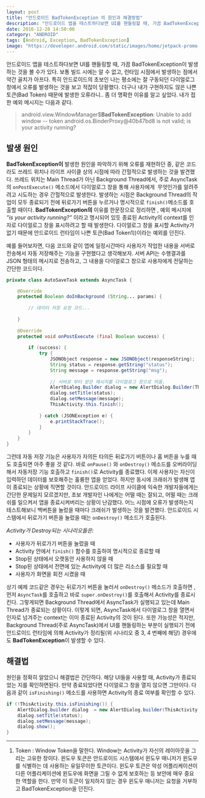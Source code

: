 ```yaml
---
layout: post
title: "안드로이드 BadTokenException 의 원인과 해결방법"
description: "안드로이드 앱을 테스트하다보면 UI를 핸들링할 때, 가끔 BadTokenException이 발생하는 것을 볼 수가 있다. 보통 빌드 시에는 알 수 없고, 런타임 시점에서 발생하는 점에서 약간 골치가 아프다."
date: 2016-12-28 14:50:00
category: "ANDROID"
tags: [Android, Exception, BadTokenException]
image: "https://developer.android.com/static/images/home/jetpack-promo.svg?hl=ko"
---
```



안드로이드 앱을 테스트하다보면 UI를 핸들링할 때, 가끔 BadTokenException이 발생하는 것을 볼 수가 있다. 보통 빌드 시에는 알 수 없고, 런타임 시점에서 발생하는 점에서 약간 골치가 아프다. 특히 안드로이드의 초보인 나는 평소에는 잘 구동되던 다이얼로그 창에서 오류를 발생하는 것을 보고 적잖이 당황했다. 더구나 내가 구현하지도 않은 나쁜 토큰(Bad Token) 때문에 발생한 오류라니.. 좀 더 명확한 이유를 알고 싶었다. 내가 접한 예외 메시지는 다음과 같다.

> android.view.WindowManager$**BadTokenException**: Unable to add window -- token android.os.BinderProxy@40b47bd8 is not valid; is your activity running?

## 발생 원인

**BadTokenException이** 발생한 원인을 파악하기 위해 오류를 재현하던 중, 같은 코드라도 쓰레드 위치나 라이프 사이클 상의 시점에 따라 간헐적으로 발생하는 것을 발견했다. 쓰레드 위치는 Main Thread가 아닌 Background Thread에서, 주로 AsyncTask의 `onPostExecute()` 메소드에서 다이얼로그 창을 통해 사용자에게  무엇인가를 알려주려고 시도하는 경우 간헐적으로 발생한다. 발생하는 시점은 Background Thread의 작업이 모두 종료되기 전에 뒤로가기 버튼을 누르거나 명시적으로 `finish()`메소드를 호출할 때이다.
**BadTokenException의** 이유를 한문장으로 정리하면 , 예외 메시지에 *”is your activity running?”* 이라고 명시되어 있듯 종료된 Activity의 context를 인자로 다이얼로그 창을 표시하려고 할 때 발생한다. 다이얼로그 창을 표시할 Activity가 없기 때문에 안드로이드 런타임이 나쁜 토큰(Bad Token1))이라는 예외를 던진다.  

예를 들어보자면, 다음 코드와 같이 앱에 일정시간마다 사용자가 작업한 내용을 서버로 전송해서 자동 저장해주는 기능을 구현했다고 생각해보자. 서버 API는 수행결과를 JSON 형태의 메시지로 전송하고, 그 내용을 다이얼로그 창으로 사용자에게 전달하는 간단한 코드이다.  

  
```java
private class AutoSaveTask extends AsyncTask {

    @Override
    protected Boolean doInBackground (String... params) {
    
        // 데이터 저장 요청 코드...
    
    }
    
    @Override
    protected void onPostExecute (final Boolean success) {
    
        if (success) {
            try {
                JSONObject response = new JSONObject(responseString);
                String status = response.getString("status");
                String message = response.getString("msg");
            
                // 서버로 부터 받은 메시지를 다이얼로그 창으로 띄움.
                AlertDialog.Builder dialog = new AlertDialog.Builder(ThisActivity.this);
                dialog.setTitle(status);
                dialog.setMessage(message);
                ThisActivity.this.finish();
            
            } catch (JSONException e) {
                e.printStackTrace();
            }
        }
    }
}
```


그런데 자동 저장 기능은 사용자가 자의든 타의든 뒤로가기 버튼이나 홈 버튼을 누를 때도 호출되면 아주 좋을 것 같다. 바로 `onPause()` 와 `onDestroy()` 메소드를 오버라이딩해서 자동저장 기능 호출하고 `finish()`로 Activity를 종료했다. 이제 사용자는 자신이 입력하던 데이터를 보호해주는 훌륭한 앱을 얻었다. 하지만 동시에 크래쉬가 발생해 앱이 종료되는 상황에 직면할 것이다.
안드로이드 라이프 사이클에 익숙한 개발자들에게는 간단한 문제일지 모르겠지만, 초보 개발자인 나에게는 어떨 때는 잘되고, 어떨 때는 크래쉬를 일으켜서 앱을 종료시켜버리는 상황이 난감했다. 어느 시점에 오류가 발생하는지 테스트해보니 백버튼을 눌렀을 때마다 크래쉬가 발생하는 것을 발견했다. 안드로이드 시스템에서 뒤로가기 버튼을 눌렀을 때는 `onDestroy()` 메소드가 호출된다.  



*Activity가 Destroy되는 시나리오들은:*

- 사용자가 뒤로가기 버튼을 눌렀을 때
- Activity 안에서 `finish()` 함수를 호출하여 명시적으로 종료할 때
- Stop된 상태에서 오랫동안 사용하지 않을 때
- Stop된 상태에서 전면에 있는 Activity에 더 많은 리소스를 필요할 때
- 사용자가 화면을 회전 시켰을 때
	  



상기 예제 코드같은 경우는 뒤로가기 버튼을 눌러서 `onDestroy()` 메소드가 호출하면 , 먼저 `AsyncTask`를 호출하고 바로 `super.onDestroy()`를 호출해서 Activity를 종료시킨다. 그렇게되면 Background Thread에서 AsyncTask가 실행되고 있는데 Main Thread가 종료되는 상황이다. 이렇게 되면, AsyncTask에서 다이얼로그 창을 열면서 인자로 넘겨주는 context는 이미 종료된 Activity의 것이 된다. 또한 가능성은 적지만, Background Thread(주로 AsyncTask)에서 UI를 핸들링하는 부분이 실행되기 전에 안드로이드 런타임에 의해 Activity가 정리될(위 시나리오 중 3, 4 번째에 해당) 경우에도 **BadTokenException**이 발생할 수 있다.




## 해결법

원인을 정확히 알았으니 해결법은 간단하다. 해당 UI들을 사용할 때, Activity가 종료되었는 지를 확인하면된다. 만약 종료되었다면 다이얼로그 창을 열지 않으면 그만이다. 다음과 같이 `isFinishing()` 메소드를 사용하면 Activity의 종료 여부를 확인할 수 있다.
  
```java
if (!ThisActivity.this.isFinishing()) {
    AlertDialog.builder dialog  = new AlertDialog.builder(ThisActivity.this);
    dialog.setTitle(status);
    dialog.setMessage(message);
    dialog.show();
}
```



---


1) Token : Window Token을 말한다. Window는 Activity가 자신의 레이아웃을 그리는 고유한 창이다. 윈도우 토큰은 안드로이드 시스템에서 윈도우 매니저가 윈도우를 식별하는 데 사용하는 유일무이한 토큰이다. 윈도우 토큰은 악성 어플리케이션이 다른 어플리케이션에 윈도우에 화면을 그릴 수 없게 보호하는 등 보안에 매우 중요한 역할을 한다. 만약 이 토큰이 일치하지 않는 경우 윈도우 매니저는 요청을 거부하고 BadTokenException을 던진다.
  
